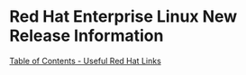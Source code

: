# Red Hat Enterprise Linux New Release Information

[Table of Contents - Useful Red Hat Links](https://github.com/pslucas0212/UsefulRedHatLinks)

